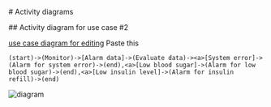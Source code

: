 # Activity diagrams

## Activity diagram for use case \#2

[use case diagram for editing](http://yuml.me/815e895d)
  Paste this
```
(start)->(Monitor)->[Alarm data]->(Evaluate data)-><a>[System error]->(Alarm for system error)->(end),<a>[Low blood sugar]->(Alarm for low blood sugar)->(end),<a>[Low insulin level]->(Alarm for insulin refill)->(end)
```
![diagram](http://yuml.me/815e895d)
